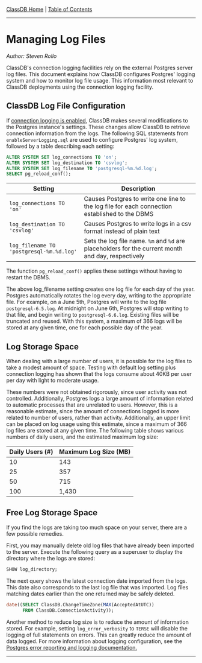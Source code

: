 [ClassDB Home](Home) \| [Table of Contents](Table-of-Contents)

---
# Managing Log Files

_Author: Steven Rollo_

ClassDB's connection logging facilities rely on the external Postgres server log files. This document explains how ClassDB configures Postgres' logging system and how to monitor log file usage. This information most relevant to ClassDB deployments using the connection logging facility.  

## ClassDB Log File Configuration
If [connection logging is enabled](User-Logging), ClassDB makes several modifications to the Postgres instance's settings. These changes allow ClassDB to retrieve connection information from the logs. The following SQL statements from `enableServerLogging.sql` are used to configure Postgres' log system, followed by a table describing each setting:
```sql
ALTER SYSTEM SET log_connections TO 'on';
ALTER SYSTEM SET log_destination TO 'csvlog';
ALTER SYSTEM SET log_filename TO 'postgresql-%m.%d.log';
SELECT pg_reload_conf();
```

| Setting | Description |
| ------- | ----------- |
| `log_connections TO 'on'` | Causes Postgres to write one line to the log file for each connection established to the DBMS |
| `log_destination TO 'csvlog'` | Causes Postgres to write logs in a csv format instead of plain text |
| `log_filename TO 'postgresql-%m.%d.log'` | Sets the log file name.  `%m` and `%d` are placeholders for the current month and day, respectively |

The function `pg_reload_conf()` applies these settings without having to restart the DBMS.

The above log_filename setting creates one log file for each day of the year.  Postgres automatically rotates the log every day, writing to the appropriate file. For example, on a June 5th, Postgres will write to the log file `postgresql-6.5.log`. At midnight on June 6th, Postgres will stop writing to that file, and begin writing to `postgresql-6.6.log`. Existing files will be truncated and reused. With this system, a maximum of 366 logs will be stored at any given time, one for each possible day of the year.

## Log Storage Space
When dealing with a large number of users, it is possible for the log files to take a modest amount of space. Testing with default log setting plus connection logging has shown that the logs consume about 40KB per user per day with light to moderate usage.

These numbers were not obtained rigorously, since user activity was not controlled. Additionally, Postgres logs a large amount of information related to automatic processes that are unrelated to users. However, this is a reasonable estimate, since the amount of connections logged is more related to number of users, rather than activity. Additionally, an upper limit can be placed on log usage using this estimate, since a maximum of 366 log files are stored at any given time. The following table shows various numbers of daily users, and the estimated maximum log size:

| Daily Users (#) | Maximum Log Size (MB) |
| --------------- | --------------------- |
| 10              | 143                   |
| 25              | 357                   |
| 50              | 715                   |
| 100             | 1,430                 |

## Free Log Storage Space
If you find the logs are taking too much space on your server, there are a few possible remedies.

First, you may manually delete old log files that have already been imported to the server. Execute the following query as a superuser to display the directory where the logs are stored:
```sql
SHOW log_directory;
```
The next query shows the latest connection date imported from the logs. This date also corresponds to the last log file that was imported. Log files matching dates earlier than the one returned may be safely deleted.
```sql
date((SELECT ClassDB.ChangeTimeZone(MAX(AcceptedAtUTC))
      FROM ClassDB.ConnectionActivity));
```

Another method to reduce log size is to reduce the amount of information stored. For example, setting `log_error_verbosity` to `TERSE` will disable the logging of full statements on errors. This can greatly reduce the amount of data logged. For more information about logging configuration, see the [Postgres error reporting and logging documentation.](https://www.postgresql.org/docs/9.6/static/runtime-config-logging.html)

---
